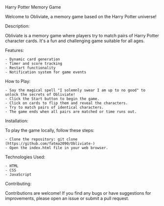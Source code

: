 Harry Potter Memory Game

Welcome to Obliviate, a memory game based on the Harry Potter universe!

Description:

Obliviate is a memory game where players try to match pairs of Harry Potter character cards. It's a fun and challenging game suitable for all ages.

Features:

    - Dynamic card generation
    - Timer and score tracking
    - Restart functionality
    - Notification system for game events

How to Play:

    - Say the magical spell "I solemnly swear I am up to no good" to unlock the secrets of Obliviate!
    - Click the Start button to begin the game.
    - Click on cards to flip them and reveal the characters.
    - Try to match pairs of identical characters.
    - The game ends when all pairs are matched or time runs out.

Installation:

To play the game locally, follow these steps:

    - Clone the repository: git clone (https://github.com/fatma2090/Obliviate-)
    - Open the index.html file in your web browser.

Technologies Used:

    - HTML
    - CSS
    - JavaScript

Contributing:

Contributions are welcome! If you find any bugs or have suggestions for improvements, please open an issue or submit a pull request.

